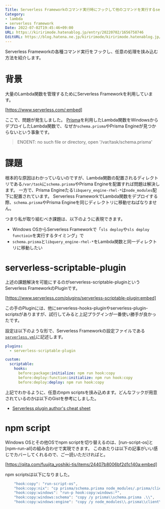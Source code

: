 ```yaml
---
Title: Serverless Frameworkのコマンド実行時にフックして他のコマンドを実行するserverless-scriptable-plugin
Category:
- lambda
- serverless framework
Date: 2022-07-02T19:45:46+09:00
URL: https://kiririmode.hatenablog.jp/entry/20220702/1656758746
EditURL: https://blog.hatena.ne.jp/kiririmode/kiririmode.hatenablog.jp/atom/entry/4207112889895401471
---
```


Serverless Frameworkの各種コマンド実行をフックし、任意の処理を挟み込む方法を紹介します。

# 背景

大量のLambda関数を管理するためにServerless Frameworkを利用しています。

[https://www.serverless.com/:embed]

ここで、問題が発生しました。
[Prisma](https://www.prisma.io/)を利用したLambda関数をWindowsからデプロイしたLambda関数で、なぜか`schema.prisma`やPrisma Engineが見つからないという事象です。

> ENOENT: no such file or directory, open '/var/task/schema.prisma'

# 課題

根本的な原因はわかっていないのですが、Lambda関数の配置されるディレクトリである`/var/task`に`schema.prisma`やPrisma Engineを配置すれば問題は解決します。
一方で、Prisma Engineたる`libquery_engine-rhel-*`は`node_modules`配下に配置されています。
Serverless FrameworkでLambda関数をデプロイする際、`schema.prisma`やPrisma Engineを同じディレクトリに移動せねばなりません。

つまり私が取り組むべき課題は、以下のように表現できます。

- Windows OSからServerless Frameworkで「`sls deploy`や`sls deploy functioin`を実行するタイミング」で
- `schema.prisma`と`libquery_engine-rhel-*`をLambda関数と同一ディレクトリに移動したい

# serverless-scriptable-plugin

上述の課題解決を可能にするのがserverless-scriptable-pluginというServerless FrameworkのPluginです。

[https://www.serverless.com/plugins/serverless-scriptable-plugin:embed]

この手のPluginには、他にserverless-hooks-pluginやserverless-plugin-scriptsがありますが、試行してみると上記プラグインが一番使い勝手が良かったです。

設定は以下のような形で、Serverless Frameworkの設定ファイルである[`serverless.yml`](https://www.serverless.com/framework/docs/providers/aws/guide/serverless.yml)に記述します。

```yaml
plugins:
  - serverless-scriptable-plugin

custom:
  scriptable:
    hooks:
      before:package:initialize: npm run hook:copy
      before:deploy:function:initialize: npm run hook:copy
      before:deploy:deploy: npm run hook:copy
```

上記でわかるように、任意のnpm scriptsを挟み込めます。どんなフックが用意されているのかは以下のGistを参考にしました。

- [Serverless plugin author's cheat sheet](https://gist.github.com/HyperBrain/50d38027a8f57778d5b0f135d80ea406)

# npm script

Windows OSとその他OSでnpm scriptを切り替えるのは、[run-script-os]と[npm-run-all]の組み合わせで実現できます。
このあたりは以下の記事がいい感じでカバーしてくれるので、ご一読いただければと。

[https://qiita.com/fuujita_yoshiki-tis/items/24407b8006bf2d1c140a:embed]

npm scriptsは以下になりました。

```javascript
    "hook:copy": "run-script-os",
    "hook:copy:nix": "cp prisma/schema.prisma node_modules/.prisma/client/libquery_engine-rhel-* ./; ",
    "hook:copy:windows": "run-p hook:copy:windows:*",
    "hook:copy:windows:schema": "copy /y prisma\\schema.prisma .\\",
    "hook:copy:windows:engine": "copy /y node_modules\\.prisma\\client\\libquery_engine-rhel-* .\\"
```
